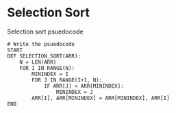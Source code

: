 # Selection  Sort

Selection sort psuedocode

```
# Write the psuedocode 
START
DEF SELECTION_SORT(ARR):
    N = LEN(ARR)
    FOR I IN RANGE(N):  
        MININDEX = I  
        FOR J IN RANGE(I+1, N): 
            IF ARR[J] < ARR[MININDEX]:  
                MININDEX = J  
        ARR[I], ARR[MININDEX] = ARR[MININDEX], ARR[I]
END
```
